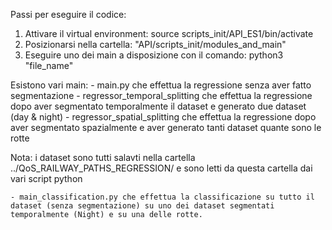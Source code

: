 Passi per eseguire il codice:
1. Attivare il virtual environment: source scripts_init/API_ES1/bin/activate
2. Posizionarsi nella cartella: "API/scripts_init/modules_and_main"
3. Eseguire uno dei main a disposizione con il comando: python3 "file_name"

Esistono vari main:
	- main.py che effettua la regressione senza aver fatto segmentazione
	- regressor_temporal_splitting che effettua la regressione dopo aver segmentato temporalmente il dataset e generato due dataset (day & night)
	- regressor_spatial_splitting che effettua la regressione dopo aver segmentato spazialmente e aver generato tanti dataset quante sono le rotte

Nota: i dataset sono tutti salavti nella cartella ../QoS_RAILWAY_PATHS_REGRESSION/ e sono letti da questa cartella dai vari script python

	- main_classification.py che effettua la classificazione su tutto il dataset (senza segmentazione) su uno dei dataset segmentati temporalmente (Night) e su una delle rotte.
	
